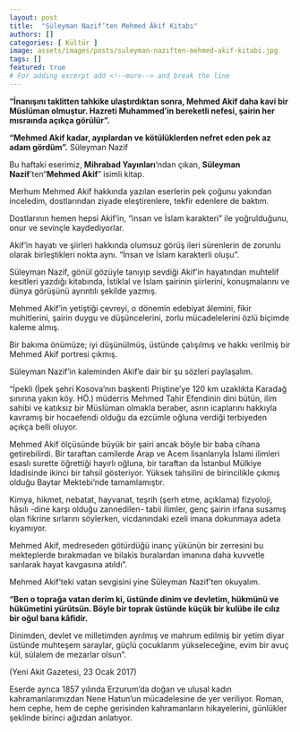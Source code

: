 ```yaml
---
layout: post
title:  "Süleyman Nazif’ten Mehmed Âkif Kitabı"
authors: []
categories: [ Kültür ]
image: assets/images/posts/suleyman-naziften-mehmed-akif-kitabi.jpg
tags: []
featured: true
# For adding excerpt add <!--more--> and break the line
---
```

**“İnanışını taklitten tahkike ulaştırdıktan sonra, Mehmed Akif daha kavi bir Müslüman olmuştur. Hazreti Muhammed’in bereketli nefesi, şairin her mısraında açıkça görülür”.**

**“Mehmed Akif kadar, ayıplardan ve kötülüklerden nefret eden pek az adam gördüm”.** Süleyman Nazif

Bu haftaki eserimiz, **Mihrabad Yayınları**’ndan çıkan, **Süleyman Nazif**’ten“**Mehmed Akif**” isimli kitap.

Merhum Mehmed Akif hakkında yazılan eserlerin pek çoğunu yakından inceledim, dostlarından ziyade eleştirenlere, tekfir edenlere de baktım.

Dostlarının hemen hepsi Akif’in, “insan ve İslam karakteri” ile yoğrulduğunu, onur ve sevinçle kaydediyorlar.

Akif’in hayatı ve şiirleri hakkında olumsuz görüş ileri sürenlerin de zorunlu olarak birleştikleri nokta aynı. “İnsan ve İslam karakterli oluşu”.

Süleyman Nazif, gönül gözüyle tanıyıp sevdiği Akif’in hayatından muhtelif kesitleri yazdığı kitabında, İstiklal ve İslam şairinin şiirlerini, konuşmalarını ve dünya görüşünü ayrıntılı şekilde yazmış.

Mehmed Akif’in yetiştiği çevreyi, o dönemin edebiyat âlemini, fikir muhitlerini, şairin duygu ve düşüncelerini, zorlu mücadelelerini özlü biçimde kaleme almış.

Bir bakıma önümüze; iyi düşünülmüş, üstünde çalışılmış ve hakkı verilmiş bir Mehmed Akif portresi çıkmış.

Süleyman Nazif’in kaleminden Akif’e dair bir şu sözleri paylaşalım.

“İpekli (İpek şehri Kosova’nın başkenti Priştine’ye 120 km uzaklıkta Karadağ sınırına yakın köy. HÖ.) müderris Mehmed Tahir Efendinin dini bütün, ilim sahibi ve katıksız bir Müslüman olmakla beraber, asrın icaplarını hakkıyla kavramış bir hocaefendi olduğu da ezcümle oğluna verdiği terbiyeden açıkça belli oluyor.

Mehmed Akif ölçüsünde büyük bir şairi ancak böyle bir baba cihana getirebilirdi. Bir taraftan camilerde Arap ve Acem lisanlarıyla İslami ilimleri esaslı surette öğrettiği hayırlı oğluna, bir taraftan da İstanbul Mülkiye İdadisinde ikinci bir tahsil gösteriyor. Yüksek tahsilini de birincilikle çıkmış olduğu Baytar Mektebi’nde tamamlamıştır.

Kimya, hikmet, nebatat, hayvanat, teşrih (şerh etme, açıklama) fizyoloji, hâsılı -dine karşı olduğu zannedilen- tabii ilimler, genç şairin irfana susamış olan fikrine sırlarını söylerken, vicdanındaki ezeli imana dokunmaya adeta kıyamıyor.

Mehmed Akif, medreseden götürdüğü inanç yükünün bir zerresini bu mekteplerde bırakmadan ve bilakis buralardan imanına daha kuvvetle sarılarak hayat kavgasına atıldı”.

Mehmed Akif’teki vatan sevgisini yine Süleyman Nazif’ten okuyalım.

**“Ben o toprağa vatan derim ki, üstünde dinim ve devletim, hükmünü ve hükümetini yürütsün. Böyle bir toprak üstünde küçük bir kulübe ile cılız bir oğul bana kâfidir.**

Dinimden, devlet ve milletimden ayrılmış ve mahrum edilmiş bir yetim diyar üstünde muhteşem saraylar, güçlü çocuklarım yükseleceğine, evim bir avuç kül, sülalem de mezarlar olsun”.

(Yeni Akit Gazetesi, 23 Ocak 2017)

Eserde ayrıca 1857 yılında Erzurum’da doğan ve ulusal kadın kahramanlarımızdan Nene Hatun’un mücadelesine de yer veriliyor. Roman, hem cephe, hem de cephe gerisinden kahramanların hikayelerini, günlükler şeklinde birinci ağızdan anlatıyor.